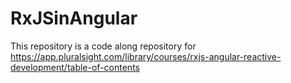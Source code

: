 # RxJSinAngular
This repository is a code along repository for https://app.pluralsight.com/library/courses/rxjs-angular-reactive-development/table-of-contents
